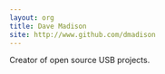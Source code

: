 ```yaml
---
layout: org
title: Dave Madison
site: http://www.github.com/dmadison
---
```

Creator of open source USB projects.
